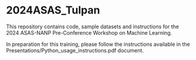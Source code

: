 # 2024ASAS_Tulpan
This repository contains code, sample datasets and instructions for the 2024 ASAS-NANP Pre-Conference Workshop on Machine Learning. 

In preparation for this training, please follow the instructions available in the Presentations/Python_usage_instructions.pdf document.
